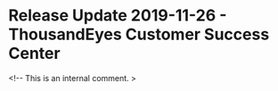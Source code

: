 # Release Update 2019-11-26 - ThousandEyes Customer Success Center

&lt;!-- This is an internal comment. &gt;

